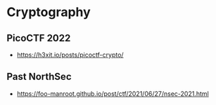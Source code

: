 # Cryptography

## PicoCTF 2022
- https://h3xit.io/posts/picoctf-crypto/

## Past NorthSec
- https://foo-manroot.github.io/post/ctf/2021/06/27/nsec-2021.html
